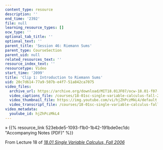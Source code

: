 ```yaml
---
content_type: resource
description: ''
end_time: '2392'
file: null
learning_resource_types: []
ocw_type: ''
optional_tab_title: ''
optional_text: ''
parent_title: 'Session 46: Riemann Sums'
parent_type: CourseSection
parent_uid: null
related_resources_text: ''
resource_index_text: ''
resourcetype: Video
start_time: '2099'
title: 'Clip 1: Introduction to Riemann Sums'
uid: 20c7d614-77a9-507b-e4f7-51a842ca7075
video_files:
  archive_url: https://archive.org/download/MIT18.01JF07/ocw-18.01-f07-lec18_300k.mp4
  video_captions_file: /courses/18-01sc-single-variable-calculus-fall-2010/af6c20c04df05188bbd0416a952cfade_hjZhPczMkL4.vtt
  video_thumbnail_file: https://img.youtube.com/vi/hjZhPczMkL4/default.jpg
  video_transcript_file: /courses/18-01sc-single-variable-calculus-fall-2010/c5403e849f65d5959cfce98fc7d4b458_hjZhPczMkL4.pdf
video_metadata:
  youtube_id: hjZhPczMkL4
---
```


» {{% resource_link 523ebde5-1093-f1b0-1b42-191bde0ec1dc "Accompanying Notes (PDF)" %}}

From Lecture 18 of [_18.01 Single Variable Calculus, Fall 2006_](/courses/18-01-single-variable-calculus-fall-2006/video_galleries/video-lectures)

